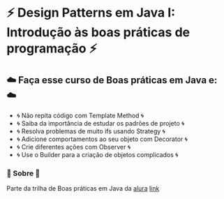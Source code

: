 # :zap: Design Patterns em Java I: Introdução às boas práticas de programação :zap:


## :cloud: Faça esse curso de Boas práticas em Java e: :cloud:

- :cyclone: Não repita código com Template Method :cyclone:
- :cyclone: Saiba da importância de estudar os padrões de projeto :cyclone:
- :cyclone: Resolva problemas de muito ifs usando Strategy :cyclone:
- :cyclone: Adicione comportamentos ao seu objeto com Decorator :cyclone:
- :cyclone: Crie diferentes ações com Observer :cyclone:
- :cyclone: Use o Builder para a criação de objetos complicados :cyclone:


### :crystal_ball: Sobre :crystal_ball:
Parte da trilha de Boas práticas em Java da [alura](https://cursos.alura.com.br)
[link](https://cursos.alura.com.br/course/introducao-design-patterns-java)

